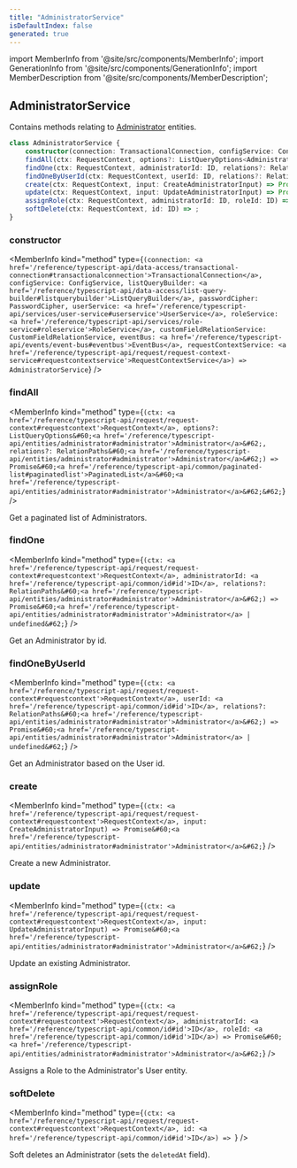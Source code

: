 ```yaml
---
title: "AdministratorService"
isDefaultIndex: false
generated: true
---
```

<!-- This file was generated from the Vendure source. Do not modify. Instead, re-run the "docs:build" script -->
import MemberInfo from '@site/src/components/MemberInfo';
import GenerationInfo from '@site/src/components/GenerationInfo';
import MemberDescription from '@site/src/components/MemberDescription';


## AdministratorService

<GenerationInfo sourceFile="packages/core/src/service/services/administrator.service.ts" sourceLine="40" packageName="@bb-vendure/core" />

Contains methods relating to <a href='/reference/typescript-api/entities/administrator#administrator'>Administrator</a> entities.

```ts title="Signature"
class AdministratorService {
    constructor(connection: TransactionalConnection, configService: ConfigService, listQueryBuilder: ListQueryBuilder, passwordCipher: PasswordCipher, userService: UserService, roleService: RoleService, customFieldRelationService: CustomFieldRelationService, eventBus: EventBus, requestContextService: RequestContextService)
    findAll(ctx: RequestContext, options?: ListQueryOptions<Administrator>, relations?: RelationPaths<Administrator>) => Promise<PaginatedList<Administrator>>;
    findOne(ctx: RequestContext, administratorId: ID, relations?: RelationPaths<Administrator>) => Promise<Administrator | undefined>;
    findOneByUserId(ctx: RequestContext, userId: ID, relations?: RelationPaths<Administrator>) => Promise<Administrator | undefined>;
    create(ctx: RequestContext, input: CreateAdministratorInput) => Promise<Administrator>;
    update(ctx: RequestContext, input: UpdateAdministratorInput) => Promise<Administrator>;
    assignRole(ctx: RequestContext, administratorId: ID, roleId: ID) => Promise<Administrator>;
    softDelete(ctx: RequestContext, id: ID) => ;
}
```

<div className="members-wrapper">

### constructor

<MemberInfo kind="method" type={`(connection: <a href='/reference/typescript-api/data-access/transactional-connection#transactionalconnection'>TransactionalConnection</a>, configService: ConfigService, listQueryBuilder: <a href='/reference/typescript-api/data-access/list-query-builder#listquerybuilder'>ListQueryBuilder</a>, passwordCipher: PasswordCipher, userService: <a href='/reference/typescript-api/services/user-service#userservice'>UserService</a>, roleService: <a href='/reference/typescript-api/services/role-service#roleservice'>RoleService</a>, customFieldRelationService: CustomFieldRelationService, eventBus: <a href='/reference/typescript-api/events/event-bus#eventbus'>EventBus</a>, requestContextService: <a href='/reference/typescript-api/request/request-context-service#requestcontextservice'>RequestContextService</a>) => AdministratorService`}   />


### findAll

<MemberInfo kind="method" type={`(ctx: <a href='/reference/typescript-api/request/request-context#requestcontext'>RequestContext</a>, options?: ListQueryOptions&#60;<a href='/reference/typescript-api/entities/administrator#administrator'>Administrator</a>&#62;, relations?: RelationPaths&#60;<a href='/reference/typescript-api/entities/administrator#administrator'>Administrator</a>&#62;) => Promise&#60;<a href='/reference/typescript-api/common/paginated-list#paginatedlist'>PaginatedList</a>&#60;<a href='/reference/typescript-api/entities/administrator#administrator'>Administrator</a>&#62;&#62;`}   />

Get a paginated list of Administrators.
### findOne

<MemberInfo kind="method" type={`(ctx: <a href='/reference/typescript-api/request/request-context#requestcontext'>RequestContext</a>, administratorId: <a href='/reference/typescript-api/common/id#id'>ID</a>, relations?: RelationPaths&#60;<a href='/reference/typescript-api/entities/administrator#administrator'>Administrator</a>&#62;) => Promise&#60;<a href='/reference/typescript-api/entities/administrator#administrator'>Administrator</a> | undefined&#62;`}   />

Get an Administrator by id.
### findOneByUserId

<MemberInfo kind="method" type={`(ctx: <a href='/reference/typescript-api/request/request-context#requestcontext'>RequestContext</a>, userId: <a href='/reference/typescript-api/common/id#id'>ID</a>, relations?: RelationPaths&#60;<a href='/reference/typescript-api/entities/administrator#administrator'>Administrator</a>&#62;) => Promise&#60;<a href='/reference/typescript-api/entities/administrator#administrator'>Administrator</a> | undefined&#62;`}   />

Get an Administrator based on the User id.
### create

<MemberInfo kind="method" type={`(ctx: <a href='/reference/typescript-api/request/request-context#requestcontext'>RequestContext</a>, input: CreateAdministratorInput) => Promise&#60;<a href='/reference/typescript-api/entities/administrator#administrator'>Administrator</a>&#62;`}   />

Create a new Administrator.
### update

<MemberInfo kind="method" type={`(ctx: <a href='/reference/typescript-api/request/request-context#requestcontext'>RequestContext</a>, input: UpdateAdministratorInput) => Promise&#60;<a href='/reference/typescript-api/entities/administrator#administrator'>Administrator</a>&#62;`}   />

Update an existing Administrator.
### assignRole

<MemberInfo kind="method" type={`(ctx: <a href='/reference/typescript-api/request/request-context#requestcontext'>RequestContext</a>, administratorId: <a href='/reference/typescript-api/common/id#id'>ID</a>, roleId: <a href='/reference/typescript-api/common/id#id'>ID</a>) => Promise&#60;<a href='/reference/typescript-api/entities/administrator#administrator'>Administrator</a>&#62;`}   />

Assigns a Role to the Administrator's User entity.
### softDelete

<MemberInfo kind="method" type={`(ctx: <a href='/reference/typescript-api/request/request-context#requestcontext'>RequestContext</a>, id: <a href='/reference/typescript-api/common/id#id'>ID</a>) => `}   />

Soft deletes an Administrator (sets the `deletedAt` field).


</div>
